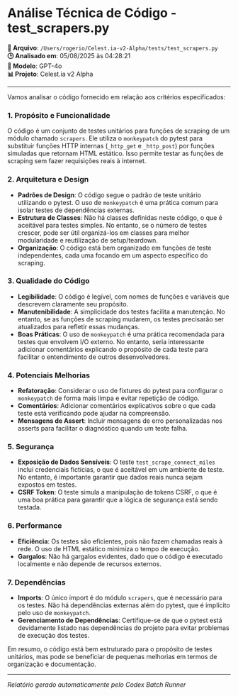 # Análise Técnica de Código - test_scrapers.py

**📁 Arquivo**: `/Users/rogerio/Celest.ia-v2-Alpha/tests/test_scrapers.py`  
**🕒 Analisado em**: 05/08/2025 às 04:28:21  
**🤖 Modelo**: GPT-4o  
**📊 Projeto**: Celest.ia v2 Alpha  

---

Vamos analisar o código fornecido em relação aos critérios especificados:

### 1. Propósito e Funcionalidade
O código é um conjunto de testes unitários para funções de scraping de um módulo chamado `scrapers`. Ele utiliza o `monkeypatch` do pytest para substituir funções HTTP internas (`_http_get` e `_http_post`) por funções simuladas que retornam HTML estático. Isso permite testar as funções de scraping sem fazer requisições reais à internet.

### 2. Arquitetura e Design
- **Padrões de Design**: O código segue o padrão de teste unitário utilizando o pytest. O uso de `monkeypatch` é uma prática comum para isolar testes de dependências externas.
- **Estrutura de Classes**: Não há classes definidas neste código, o que é aceitável para testes simples. No entanto, se o número de testes crescer, pode ser útil organizá-los em classes para melhor modularidade e reutilização de setup/teardown.
- **Organização**: O código está bem organizado em funções de teste independentes, cada uma focando em um aspecto específico do scraping.

### 3. Qualidade do Código
- **Legibilidade**: O código é legível, com nomes de funções e variáveis que descrevem claramente seu propósito.
- **Manutenibilidade**: A simplicidade dos testes facilita a manutenção. No entanto, se as funções de scraping mudarem, os testes precisarão ser atualizados para refletir essas mudanças.
- **Boas Práticas**: O uso de `monkeypatch` é uma prática recomendada para testes que envolvem I/O externo. No entanto, seria interessante adicionar comentários explicando o propósito de cada teste para facilitar o entendimento de outros desenvolvedores.

### 4. Potenciais Melhorias
- **Refatoração**: Considerar o uso de fixtures do pytest para configurar o `monkeypatch` de forma mais limpa e evitar repetição de código.
- **Comentários**: Adicionar comentários explicativos sobre o que cada teste está verificando pode ajudar na compreensão.
- **Mensagens de Assert**: Incluir mensagens de erro personalizadas nos asserts para facilitar o diagnóstico quando um teste falha.

### 5. Segurança
- **Exposição de Dados Sensíveis**: O teste `test_scrape_connect_miles` inclui credenciais fictícias, o que é aceitável em um ambiente de teste. No entanto, é importante garantir que dados reais nunca sejam expostos em testes.
- **CSRF Token**: O teste simula a manipulação de tokens CSRF, o que é uma boa prática para garantir que a lógica de segurança está sendo testada.

### 6. Performance
- **Eficiência**: Os testes são eficientes, pois não fazem chamadas reais à rede. O uso de HTML estático minimiza o tempo de execução.
- **Gargalos**: Não há gargalos evidentes, dado que o código é executado localmente e não depende de recursos externos.

### 7. Dependências
- **Imports**: O único import é do módulo `scrapers`, que é necessário para os testes. Não há dependências externas além do pytest, que é implícito pelo uso de `monkeypatch`.
- **Gerenciamento de Dependências**: Certifique-se de que o pytest está devidamente listado nas dependências do projeto para evitar problemas de execução dos testes.

Em resumo, o código está bem estruturado para o propósito de testes unitários, mas pode se beneficiar de pequenas melhorias em termos de organização e documentação.

---

*Relatório gerado automaticamente pelo Codex Batch Runner*
